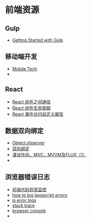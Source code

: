 # 前端资源
## Gulp
- [Getting Started with Gulp](https://travismaynard.com/writing/getting-started-with-gulp)


## 移动端开发
- [Mobile Tech](https://github.com/jtyjty99999/mobileTech)
- 

## React
- [React 组件之间通信](http://www.tuicool.com/articles/AzQzEbq)
- [React 组件生命周期](http://busypeoples.github.io/post/react-component-lifecycle/)
- [React 事件访问自定义属性](http://stackoverflow.com/questions/20377837/how-to-access-custom-attributes-from-event-object-in-react)

## 数据双向绑定
- [Object.observer](http://www.w3ctech.com/topic/1097)
- [双向绑定](http://www.html-js.com/article/Study-of-twoway-data-binding-JavaScript-talk-about-JavaScript-every-day) 
- [ 漫谈作坊，MVC，MVVM及FLUX（1）](https://segmentfault.com/a/1190000002510316) 
- 

## 浏览器错误日志
- [前端代码异常监控](http://rapheal.sinaapp.com/2014/11/06/javascript-error-monitor/)
- [how to log javascript errors](https://devblog.xing.com/frontend/how-to-log-javascript-errors/)
- [js error logs](https://github.com/benkeen/js-error-logs)
- [stack trace](https://github.com/stacktracejs/stacktrace.js)
- [browser console](https://github.com/mickaeltr/browser-console.js/blob/master/lib/browser-console.js)
- 

